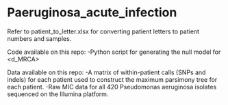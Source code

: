 # Paeruginosa_acute_infection

Refer to patient_to_letter.xlsx for converting patient letters to patient numbers and samples. 

Code available on this repo: 
-Python script for generating the null model for <d_MRCA>

Data available on this repo:
-A matrix of within-patient calls (SNPs and indels) for each patient used to construct the maximum parsimony tree for each patient.
-Raw MIC data for all 420 Pseudomonas aeruginosa isolates sequenced on the Illumina platform. 
